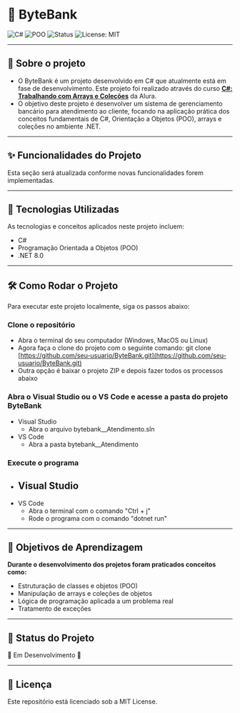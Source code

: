 # 🏦 ByteBank

![C#](https://img.shields.io/badge/C%23-239120?style=for-the-badge&logo=c-sharp&logoColor=white)
![POO](https://img.shields.io/badge/Paradigma-POO-blue?style=for-the-badge)
![Status](https://img.shields.io/badge/Status-Em%20Desenvolvimento-yellow?style=for-the-badge)
![License: MIT](https://img.shields.io/badge/License-MIT-yellow.svg?style=for-the-badge)

---

## 📖 Sobre o projeto
- O ByteBank é um projeto desenvolvido em C# que atualmente está em fase de desenvolvimento. Este projeto foi realizado através do curso [**C#: Trabalhando com Arrays e Coleções**](https://cursos.alura.com.br/course/csharp-arrays-colecoes) da Alura.
- O objetivo deste projeto é desenvolver um sistema de gerenciamento bancário para atendimento ao cliente, focando na aplicação prática dos conceitos fundamentais de C#, Orientação a Objetos (POO), arrays e coleções no ambiente .NET.

---

## ✨ Funcionalidades do Projeto

Esta seção será atualizada conforme novas funcionalidades forem implementadas.

---

## 🚀 Tecnologias Utilizadas

As tecnologias e conceitos aplicados neste projeto incluem:

  - C#
  - Programação Orientada a Objetos (POO)
  - .NET 8.0

---

## 🛠️ Como Rodar o Projeto

Para executar este projeto localmente, siga os passos abaixo:

### Clone o repositório
- Abra o terminal do seu computador (Windows, MacOS ou Linux)
- Agora faça o clone do projeto com o seguinte comando: git clone [https://github.com/seu-usuario/ByteBank.git](https://github.com/seu-usuario/ByteBank.git)
- Outra opção é baixar o projeto ZIP e depois fazer todos os processos abaixo

### Abra o Visual Studio ou o VS Code e acesse a pasta do projeto ByteBank
- Visual Studio
  - Abra o arquivo bytebank__Atendimento.sln
- VS Code
  - Abra a pasta bytebank__Atendimento

### Execute o programa
- Visual Studio
  - 
- VS Code
  - Abra o terminal com o comando "Ctrl + j"
  - Rode o programa com o comando "dotnet run"

---

## 🎯 Objetivos de Aprendizagem
**Durante o desenvolvimento dos projetos foram praticados conceitos como:**
- Estruturação de classes e objetos (POO)
- Manipulação de arrays e coleções de objetos
- Lógica de programação aplicada a um problema real
- Tratamento de exceções

---

## 📌 Status do Projeto
🚧 Em Desenvolvimento 🚧

---

## 📜 Licença
Este repositório está licenciado sob a MIT License.
